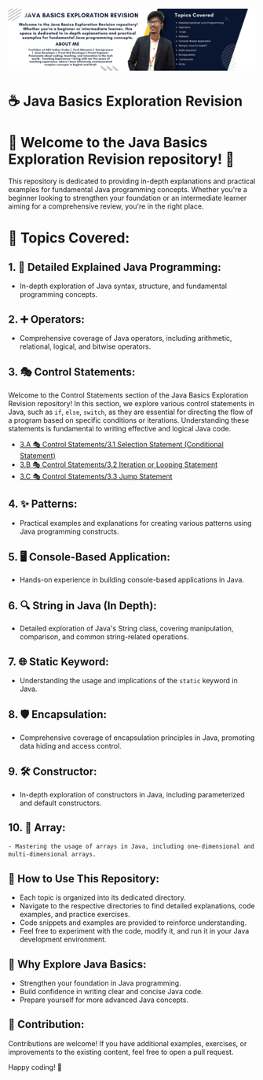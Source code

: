 ![Logo](logo.png)

# ☕ Java Basics Exploration Revision

# 🎉 Welcome to the Java Basics Exploration Revision repository! 🚀

This repository is dedicated to providing in-depth explanations and practical examples for fundamental Java programming concepts. Whether you're a beginner looking to strengthen your foundation or an intermediate learner aiming for a comprehensive review, you're in the right place.

# 🌈 Topics Covered:

## 1. 📘 Detailed Explained Java Programming:
   - In-depth exploration of Java syntax, structure, and fundamental programming concepts.

## 2. ➕ Operators:
   - Comprehensive coverage of Java operators, including arithmetic, relational, logical, and bitwise operators.

## 3. 🎭 Control Statements:

Welcome to the Control Statements section of the Java Basics Exploration Revision repository! In this section, we explore various control statements in Java, such as `if`, `else`, `switch`, as they are essential for directing the flow of a program based on specific conditions or iterations. Understanding these statements is fundamental to writing effective and logical Java code.

- [3.A 🎭 Control Statements/3.1 Selection Statement (Conditional Statement)](3.A%20🎭%20Control%20Statements/3.1%20Selection%20Statement%20(Conditional%20Statement)/README.md)
- [3.B 🎭 Control Statements/3.2 Iteration or Looping Statement](3.B%20🎭%20Control%20Statements/3.2%20Iteration%20or%20Looping%20Statement/README.md)
- [3.C 🎭 Control Statements/3.3 Jump Statement](3.C%20🎭%20Control%20Statements/3.3%20Jump%20Statement/README.md)

 

## 4. ✨ Patterns:
   - Practical examples and explanations for creating various patterns using Java programming constructs.

## 5. 🖥️ Console-Based Application:
   - Hands-on experience in building console-based applications in Java.

## 6. 🔍 String in Java (In Depth):
   - Detailed exploration of Java's String class, covering manipulation, comparison, and common string-related operations.

## 7. 🌐 Static Keyword:
   - Understanding the usage and implications of the `static` keyword in Java.

## 8. 🛡️ Encapsulation:
   - Comprehensive coverage of encapsulation principles in Java, promoting data hiding and access control.

## 9. 🛠️ Constructor:
   - In-depth exploration of constructors in Java, including parameterized and default constructors.

## 10. 🎯 Array:
    - Mastering the usage of arrays in Java, including one-dimensional and multi-dimensional arrays.



    

## 🚀 How to Use This Repository:

- Each topic is organized into its dedicated directory.
- Navigate to the respective directories to find detailed explanations, code examples, and practice exercises.
- Code snippets and examples are provided to reinforce understanding.
- Feel free to experiment with the code, modify it, and run it in your Java development environment.

## 🌟 Why Explore Java Basics:

- Strengthen your foundation in Java programming.
- Build confidence in writing clear and concise Java code.
- Prepare yourself for more advanced Java concepts.

## 🤝 Contribution:

Contributions are welcome! If you have additional examples, exercises, or improvements to the existing content, feel free to open a pull request.

Happy coding! 🚀


